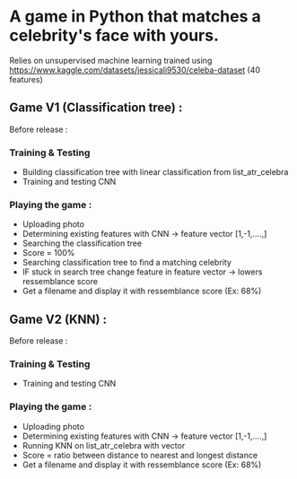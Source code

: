 # A game in Python that matches a celebrity's face with yours. 
Relies on unsupervised machine learning trained using https://www.kaggle.com/datasets/jessicali9530/celeba-dataset (40 features)

## Game V1 (Classification tree) : 
Before release : 
### Training & Testing 
- Building classification tree with linear classification from list_atr_celebra
- Training and testing CNN

### Playing the game : 
- Uploading photo
- Determining existing features with CNN -> feature vector [1,-1,....,]
- Searching the classification tree 
- Score = 100%
- Searching classification tree to find a matching celebrity
- IF stuck in search tree change feature in feature vector -> lowers ressemblance score
- Get a filename and display it with ressemblance score (Ex: 68%)


## Game V2 (KNN) : 
Before release : 
### Training & Testing 
- Training and testing CNN

### Playing the game : 
- Uploading photo
- Determining existing features with CNN -> feature vector [1,-1,....,]
- Running KNN on list_atr_celebra with vector
- Score = ratio between distance to nearest and longest distance
- Get a filename and display it with ressemblance score (Ex: 68%)
